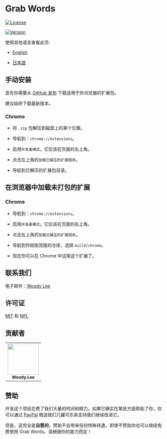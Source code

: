 # Grab Words

[![License](https://img.shields.io/badge/License-MIT-blue.svg)](https://github.com/woody712/grab-words/blob/master/LICENSE.MIT)

[![Version](https://img.shields.io/github/release/woody712/grab-words.svg?label=version)](https://github.com/woody712/grab-words/releases)

使用其他语言查看此页:

-   [English](../README.md)

-   [日本語](./README_JA.md)

## 手动安装

首先你需要从 [GitHub 发布](https://github.com/woody712/grab-words/releases) 下载适用于你浏览器的扩展包。

建议始终下载最新版本。

### Chrome

-   将 `.zip` 包解压到磁盘上的某个位置。

-   导航到：`chrome://extensions`。

-   启用`开发者模式`。它应该在页面的右上角。

-   点击左上角的`加载已解压的扩展程序`。

-   导航到已解压的扩展包目录。

## 在浏览器中加载未打包的扩展

### Chrome

-   导航到：`chrome://extensions`。

-   启用`开发者模式`。它应该在页面的右上角。

-   点击左上角的`加载已解压的扩展程序`。

-   导航到你刚刚克隆的仓库，选择 `build/chrome`。

-   现在你可以在 Chrome 中试用这个扩展了。

## 联系我们

电子邮件：[Woody Lee](mailto:woody712@gmail.com)

## 许可证

[MIT](./LICENSE.MIT) 和 [NPL](./LICENSE.NPL)

## 贡献者

<!-- ALL-CONTRIBUTORS-LIST:START - Do not remove or modify this section -->
<!-- prettier-ignore-start -->
<!-- markdownlint-disable -->
<table>
  <tr>
    <td align="center">
    <a href="https://github.com/woody712/">
      <img src="https://avatars.githubusercontent.com/u/3671429?v=4" width="100px;" alt=""/>
      <br />
      <sub><b>Woody Lee</b></sub>
    </a><br />
    </td>
  </tr>
</table>

## 赞助

开发这个项目花费了我们大量的时间和精力。如果它确实在某些方面帮助了你，你可以通过 [PayPal](https://paypal.me/grab-words) 赠送我们几罐可乐来支持我们继续改进它。

但是，这完全是**自愿的**。赞助不会带来任何特殊待遇，即使不赞助你也可以继续免费使用 Grab Words。请根据你的能力而定！